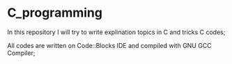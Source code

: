 # C_programming
In this repository I will try to write explination topics in C and tricks C codes;

All codes are written on Code::Blocks IDE and compiled with GNU GCC Compiler;

 
